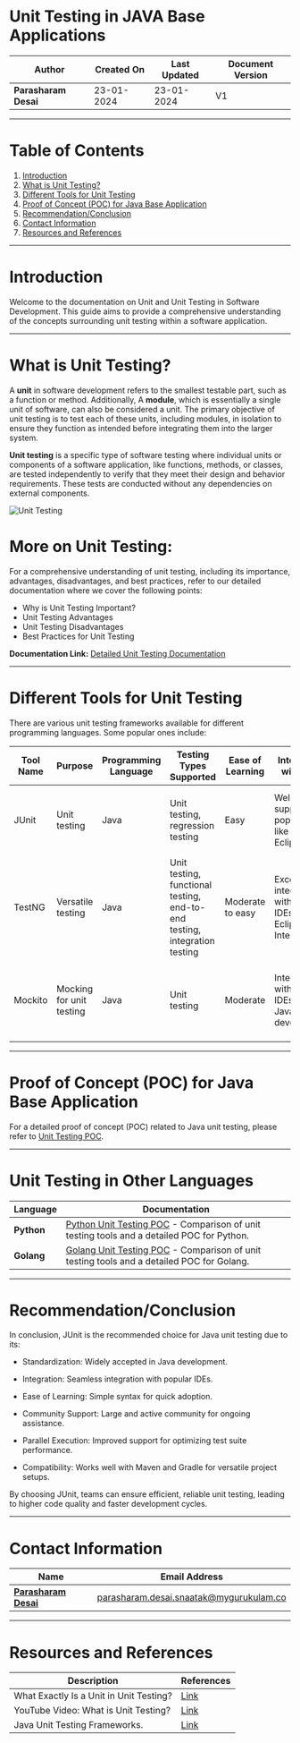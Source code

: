 # Unit Testing in JAVA Base Applications

| **Author** | **Created On** | **Last Updated** | **Document Version** |
| ---------- | -------------- | ---------------- | -------------------- |
| **Parasharam Desai** | 23-01-2024 | 23-01-2024 | V1 |

***


# Table of Contents

1. [Introduction](#introduction)
2. [What is Unit Testing?](#what-is-unit-testing)
3. [Different Tools for Unit Testing](#different-tools-for-unit-testing)
4. [Proof of Concept (POC) for Java Base Application](#proof-of-concept-poc-for-java-base-application)
5. [Recommendation/Conclusion](#recommendation-conclusion)
6. [Contact Information](#contact-information)
7. [Resources and References](#resources-and-references)

***
# Introduction

Welcome to the documentation on Unit and Unit Testing in Software Development. This guide aims to provide a comprehensive understanding of the concepts surrounding unit testing within a software application.

***
# What is Unit Testing?

A **unit** in software development refers to the smallest testable part, such as a function or method. Additionally, 
A **module**, which is essentially a single unit of software, can also be considered a unit. The primary objective of unit testing is to test each of these units, including modules, in isolation to ensure they function as intended before integrating them into the larger system.

**Unit testing** is a specific type of software testing where individual units or components of a software application, like functions, methods, or classes, are tested independently to verify that they meet their design and behavior requirements. These tests are conducted without any dependencies on external components.

![Unit Testing](https://github.com/Parasharam-DevOps/Avenger-P7/assets/132131379/cdfe8356-c6ea-407f-800a-01063a1d21b4)

# More on Unit Testing:

For a comprehensive understanding of unit testing, including its importance, advantages, disadvantages, and best practices, refer to our detailed documentation where we cover the following points:

- Why is Unit Testing Important?
- Unit Testing Advantages
- Unit Testing Disadvantages
- Best Practices for Unit Testing

**Documentation Link:** [Detailed Unit Testing Documentation](https://github.com/avengers-p7/Documentation/blob/main/Application_CI/Design/03-%20Java%20CI%20checks/Intro-of-Unit-Testing.md)

***
# Different Tools for Unit Testing

There are various unit testing frameworks available for different programming languages. Some popular ones include:

| **Tool Name** | **Purpose** | **Programming Language** | **Testing Types Supported** | **Ease of Learning** | **Integration with IDEs** | **Parallel Execution** | **Data-Driven Testing** | **Reports and Documentation** | **Community Support** | **Pros** | **Cons** | **Ideal Scenarios** |
|---------------|-------------|---------------------------|-----------------------------|-----------------------|---------------------------|------------------------|-------------------------|-----------------------------|------------------------|----------|----------|---------------------|
| JUnit         | Unit testing | Java | Unit testing, regression testing | Easy | Well-supported in popular IDEs like IntelliJ, Eclipse | Limited support in JUnit 4, better in JUnit 5 | Limited support | Provides basic reporting; additional tools may be needed for detailed reports | Large community | Standard in Java development | Limited support for parallel execution | Unit testing and regression testing |
| TestNG        | Versatile testing | Java | Unit testing, functional testing, end-to-end testing, integration testing | Moderate to easy | Excellent integration with popular IDEs like Eclipse, IntelliJ | Yes | Yes | Extensive reporting features, including HTML reports and custom listeners | Active community | Versatile, supports various testing types | Learning curve for beginners, can be verbose | Versatile testing needs including unit, functional, and integration testing |
| Mockito       | Mocking for unit testing | Java | Unit testing | Moderate | Integrates with popular IDEs for Java development | No direct support; can be achieved using other tools or frameworks | Limited support for parameterized tests | Limited; primarily focused on verification errors | Active community | Powerful mocking capabilities, simple syntax | Limited testing scope, not a complete testing framework | Unit testing with a focus on behavior verification |

***

# Proof of Concept (POC) for Java Base Application

For a detailed proof of concept (POC) related to Java unit testing, please refer to [Unit Testing POC](https://github.com/avengers-p7/Documentation/blob/main/Application_CI/Design/03-%20Java%20CI%20checks/Unit-Testing-Poc.md).

---

# Unit Testing in Other Languages

| **Language**         | **Documentation**                                     |
|----------------------|-------------------------------------------------------|
| **Python**           | [Python Unit Testing POC](./Python_Unit_Testing_POC.md) - Comparison of unit testing tools and a detailed POC for Python. |
| **Golang**           | [Golang Unit Testing POC](./Golang_Unit_Testing_POC.md) - Comparison of unit testing tools and a detailed POC for Golang. |

***
# Recommendation/Conclusion

In conclusion, JUnit is the recommended choice for Java unit testing due to its:

* Standardization: Widely accepted in Java development.

* Integration: Seamless integration with popular IDEs.

* Ease of Learning: Simple syntax for quick adoption.

* Community Support: Large and active community for ongoing assistance.

* Parallel Execution: Improved support for optimizing test suite performance.

* Compatibility: Works well with Maven and Gradle for versatile project setups.

By choosing JUnit, teams can ensure efficient, reliable unit testing, leading to higher code quality and faster development cycles.

***

# Contact Information

|    Name                                   | Email Address                    |
|-------------------------------------------|----------------------------------|
| **[Parasharam Desai](https://github.com/Parasharam-Desai)** | parasharam.desai.snaatak@mygurukulam.co |

***

# Resources and References

|       **Description**                                   |           **References**                    |
|---------------------------------------------------------|-----------------------------------------------|
| What Exactly Is a Unit in Unit Testing?      | [Link](https://www.blinkingcaret.com/2016/04/27/what-exactly-is-a-unit-in-unit-testing/) |
| YouTube Video: What is Unit Testing?                  | [Link](https://www.youtube.com/watch?v=So0gxfFGmLs) |
| Java Unit Testing Frameworks.           | [Link](https://www.scalosoft.com/blog/top-10-java-unit-testing-frameworks-for-2023/) |

